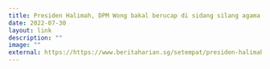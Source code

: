```yaml
---
title: Presiden Halimah, DPM Wong bakal berucap di sidang silang agama RSIS pada Sept
date: 2022-07-30
layout: link
description: ""
image: ""
external: https://https://www.beritaharian.sg/setempat/presiden-halimah-dpm-wong-bakal-berucap-di-sidang-silang-agama-rsis-pada-sept
---
```

